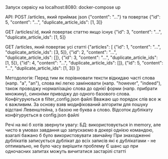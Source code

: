 Запуск сервісу на localhost:8080:
docker-compose up

API:
POST /articles, який приймає json {"content": "..."}
та повертає {"id": 5, "content": "...", "duplicate_article_ids": [1, 3]}

GET /articles/:id, який повертає статтю якщо існує
{"id": 3, "content": "...", "duplicate_article_ids": [1, 5]}

GET /articles, який повертає усі статті
{"articles": [
  {"id": 1, "content": "...", "duplicate_article_ids": [3, 5]},
  {"id": 2, "content": "...", "duplicate_article_ids": []},
  {"id": 3, "content": "...", "duplicate_article_ids": [1, 5]},
  {"id": 4, "content": "...", "duplicate_article_ids": []},
  {"id": 5, "content": "...", "duplicate_article_ids": [1, 3]}
]}

Методологія:
Перед тим як порівнювати тексти відкидаю часті слова (напр. "a", "an"), слова які легко замінювати (напр. "however", "indeed"),
також проводжу нормалізацію слова до однієї форми (напр. прибрати множину), синоніми приводжу до одного базового слова. Конфігуруються в filter_config.json файлі
Вважаю що порядок слів все ж є важливим.
За основу взяв модифікований алгоритм для пошуку відстані Левенштейна, з базою не буква а слово.
Відсоток дублікату конфігурується в config.json файлі

Речі на які б хотів звернути увагу:
БД: використовується in memory, але чисто в умовах завдання що запускаємо в докері однією командою, взагалі бажано б було використовувати звичайну
При знаходженні дублікатів записується дублікат до всіх записів які є дублікатами - не оптимально, не було часу вирішити проблему
Є шанс що при одночасних запитах можуть вичитатися застарілі статті
